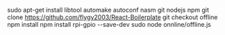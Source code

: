 sudo apt-get install libtool automake autoconf nasm git nodejs npm
git clone https://github.com/flygy2003/React-Boilerplate
git checkout offline
npm install
npm install rpi-gpio --save-dev
sudo node onnline/offline.js
